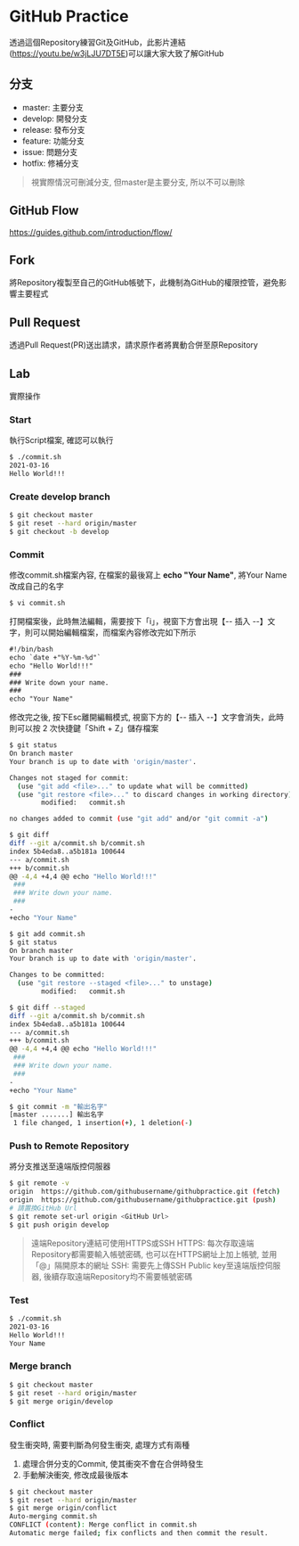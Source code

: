 # GitHub Practice

透過這個Repository練習Git及GitHub，此影片連結(https://youtu.be/w3jLJU7DT5E)可以讓大家大致了解GitHub

## 分支

- master: 主要分支
- develop: 開發分支
- release: 發布分支
- feature: 功能分支
- issue: 問題分支
- hotfix: 修補分支

> 視實際情況可刪減分支, 但master是主要分支, 所以不可以刪除

## GitHub Flow

https://guides.github.com/introduction/flow/

## Fork

將Repository複製至自己的GitHub帳號下，此機制為GitHub的權限控管，避免影響主要程式

## Pull Request

透過Pull Request(PR)送出請求，請求原作者將異動合併至原Repository

## Lab

實際操作

### Start

執行Script檔案, 確認可以執行

```bash
$ ./commit.sh
2021-03-16
Hello World!!!
```

### Create develop branch

```bash
$ git checkout master
$ git reset --hard origin/master
$ git checkout -b develop
```

### Commit

修改commit.sh檔案內容, 在檔案的最後寫上 **echo "Your Name"**, 將Your Name改成自己的名字

```bash
$ vi commit.sh
```

打開檔案後，此時無法編輯，需要按下「i」，視窗下方會出現【-- 插入 --】文字，則可以開始編輯檔案，而檔案內容修改完如下所示

```txt
#!/bin/bash
echo `date +"%Y-%m-%d"`
echo "Hello World!!!"
###
### Write down your name.
###
echo "Your Name"
```

修改完之後, 按下Esc離開編輯模式, 視窗下方的【-- 插入 --】文字會消失，此時則可以按 2 次快捷鍵「Shift + Z」儲存檔案

```bash
$ git status
On branch master
Your branch is up to date with 'origin/master'.

Changes not staged for commit:
  (use "git add <file>..." to update what will be committed)
  (use "git restore <file>..." to discard changes in working directory)
        modified:   commit.sh

no changes added to commit (use "git add" and/or "git commit -a")

$ git diff
diff --git a/commit.sh b/commit.sh
index 5b4eda8..a5b181a 100644
--- a/commit.sh
+++ b/commit.sh
@@ -4,4 +4,4 @@ echo "Hello World!!!"
 ###
 ### Write down your name.
 ###
-
+echo "Your Name"

$ git add commit.sh
$ git status
On branch master
Your branch is up to date with 'origin/master'.

Changes to be committed:
  (use "git restore --staged <file>..." to unstage)
        modified:   commit.sh

$ git diff --staged
diff --git a/commit.sh b/commit.sh
index 5b4eda8..a5b181a 100644
--- a/commit.sh
+++ b/commit.sh
@@ -4,4 +4,4 @@ echo "Hello World!!!"
 ###
 ### Write down your name.
 ###
-
+echo "Your Name"

$ git commit -m "輸出名字"
[master .......] 輸出名字
 1 file changed, 1 insertion(+), 1 deletion(-)
```

### Push to Remote Repository

將分支推送至遠端版控伺服器

```bash
$ git remote -v
origin  https://github.com/githubusername/githubpractice.git (fetch)
origin  https://github.com/githubusername/githubpractice.git (push)
# 請置換GitHub Url
$ git remote set-url origin <GitHub Url>
$ git push origin develop
```

> 遠端Repository連結可使用HTTPS或SSH
> HTTPS: 每次存取遠端Repository都需要輸入帳號密碼, 也可以在HTTPS網址上加上帳號, 並用「@」隔開原本的網址
> SSH: 需要先上傳SSH Public key至遠端版控伺服器, 後續存取遠端Repository均不需要帳號密碼


### Test

```bash
$ ./commit.sh
2021-03-16
Hello World!!!
Your Name
```

### Merge branch

```bash
$ git checkout master
$ git reset --hard origin/master
$ git merge origin/develop
```

### Conflict

發生衝突時, 需要判斷為何發生衝突, 處理方式有兩種
1. 處理合併分支的Commit, 使其衝突不會在合併時發生
2. 手動解決衝突, 修改成最後版本

```bash
$ git checkout master
$ git reset --hard origin/master
$ git merge origin/conflict
Auto-merging commit.sh
CONFLICT (content): Merge conflict in commit.sh
Automatic merge failed; fix conflicts and then commit the result.
```
